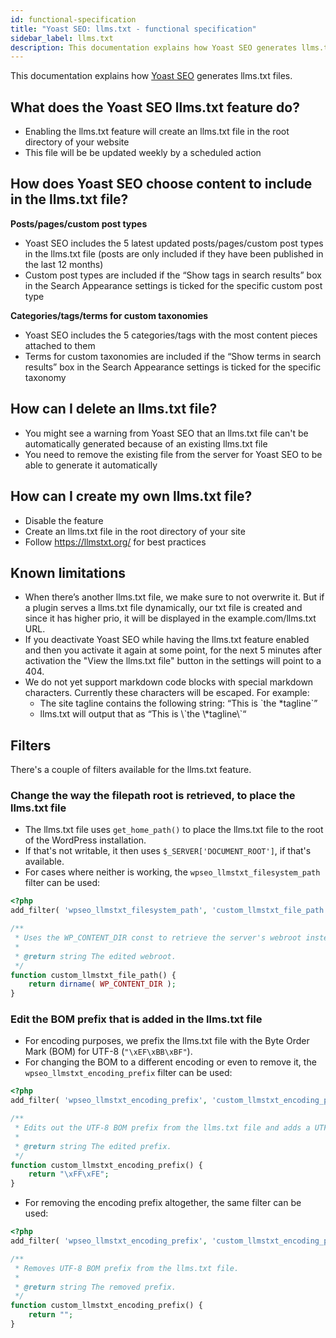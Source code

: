 ```yaml
---
id: functional-specification
title: "Yoast SEO: llms.txt - functional specification"
sidebar_label: llms.txt
description: This documentation explains how Yoast SEO generates llms.txt files.
---
```

This documentation explains how [Yoast SEO](https://yoast.com/wordpress/plugins/seo/) generates llms.txt files.

## What does the Yoast SEO llms.txt feature do?
- Enabling the llms.txt feature will create an llms.txt file in the root directory of your website
- This file will be be updated weekly by a scheduled action
## How does Yoast SEO choose content to include in the llms.txt file?
**Posts/pages/custom post types**
- Yoast SEO includes the 5 latest updated posts/pages/custom post types in the llms.txt file (posts are only included if they have been published in the last 12 months)
- Custom post types are included if the “Show tags in search results” box in the Search Appearance settings is ticked for the specific custom post type

**Categories/tags/terms for custom taxonomies**
- Yoast SEO includes the 5 categories/tags with the most content pieces attached to them
- Terms for custom taxonomies are included if the “Show terms in search results” box in the Search Appearance settings is ticked for the specific taxonomy

## How can I delete an llms.txt file?
- You might see a warning from Yoast SEO that an llms.txt file can't be automatically generated because of an existing llms.txt file
- You need to remove the existing file from the server for Yoast SEO to be able to generate it automatically
## How can I create my own llms.txt file?
- Disable the feature
- Create an llms.txt file in the root directory of your site
- Follow https://llmstxt.org/ for best practices
## Known limitations
- When there’s another llms.txt file, we make sure to not overwrite it. But if a plugin serves a llms.txt file dynamically, our txt file is created and since it has higher prio, it will be displayed in the example.com/llms.txt URL.
- If you deactivate Yoast SEO while having the llms.txt feature enabled and then you activate it again at some point, for the next 5 minutes after activation the "View the llms.txt file" button in the settings will point to a 404.
- We do not yet support markdown code blocks with special markdown characters. Currently these characters will be escaped. For example:
  - The site tagline contains the following string: “This is \`the *tagline\`”
  - llms.txt will output that as “This is \\\`the \\*tagline\\\`“

## Filters

There's a couple of filters available for the llms.txt feature.

### Change the way the filepath root is retrieved, to place the llms.txt file

* The llms.txt file uses `get_home_path()` to place the llms.txt file to the root of the WordPress installation. 
* If that's not writable, it then uses `$_SERVER['DOCUMENT_ROOT']`, if that's available. 
* For cases where neither is working, the `wpseo_llmstxt_filesystem_path` filter can be used:

```php
<?php
add_filter( 'wpseo_llmstxt_filesystem_path', 'custom_llmstxt_file_path' );

/**
 * Uses the WP_CONTENT_DIR const to retrieve the server's webroot instead of the default way.
 *
 * @return string The edited webroot.
 */
function custom_llmstxt_file_path() {
    return dirname( WP_CONTENT_DIR );
}
```

### Edit the BOM prefix that is added in the llms.txt file

* For encoding purposes, we prefix the llms.txt file with the Byte Order Mark (BOM) for UTF-8 (`"\xEF\xBB\xBF"`).
* For changing the BOM to a different encoding or even to remove it, the `wpseo_llmstxt_encoding_prefix` filter can be used:

```php
<?php
add_filter( 'wpseo_llmstxt_encoding_prefix', 'custom_llmstxt_encoding_prefix' );

/**
 * Edits out the UTF-8 BOM prefix from the llms.txt file and adds a UTF-16 BOM one.
 *
 * @return string The edited prefix.
 */
function custom_llmstxt_encoding_prefix() {
    return "\xFF\xFE";
}
```
* For removing the encoding prefix altogether, the same filter can be used:
```php
<?php
add_filter( 'wpseo_llmstxt_encoding_prefix', 'custom_llmstxt_encoding_prefix' );

/**
 * Removes UTF-8 BOM prefix from the llms.txt file.
 *
 * @return string The removed prefix.
 */
function custom_llmstxt_encoding_prefix() {
    return "";
}
```



